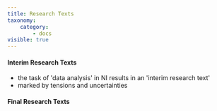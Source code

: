 ```yaml
---
title: Research Texts
taxonomy:
    category:
        - docs
visible: true
---
```


#### Interim Research Texts
- the task of 'data analysis' in NI results in an 'interim research text'
- marked by tensions and uncertainties


#### Final Research Texts
